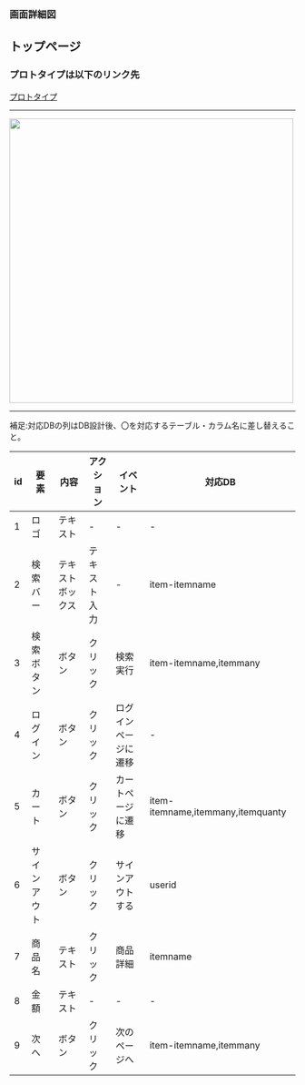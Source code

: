 ### 画面詳細図
## トップページ
### プロトタイプは以下のリンク先
[プロトタイプ](https://www.figma.com/file/W9QCNXyBwxticc2lhgeHdI/%E8%87%AA%E5%88%86%E3%81%AEEC%E3%82%B5%E3%82%A4%E3%83%88?node-id=6%3A2)
*****
<img src="../img/toppage.png" width="500">

*****
補足:対応DBの列はDB設計後、〇を対応するテーブル・カラム名に差し替えること。

|id|要素|内容|アクション|イベント|対応DB|
|---|---|---|--|--|---|
|1|ロゴ|テキスト|-|-|-|
|2|検索バー|テキストボックス|テキスト入力|-|item-itemname|
|3|検索ボタン|ボタン|クリック|検索実行|item-itemname,itemmany|
|4|ログイン|ボタン|クリック|ログインページに遷移|-|
|5|カート|ボタン|クリック|カートページに遷移|item-itemname,itemmany,itemquanty|
|6|サインアウト|ボタン|クリック|サインアウトする|userid|
|7|商品名|テキスト|クリック|商品詳細|itemname|
|8|金額|テキスト|-|-|-|
|9|次へ|ボタン|クリック|次のページへ|item-itemname,itemmany|

